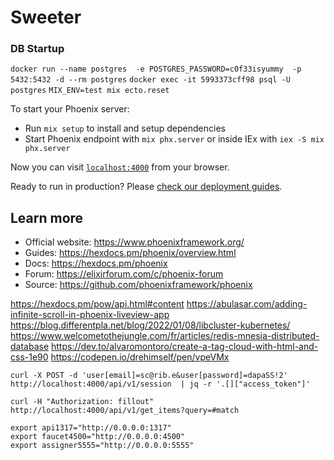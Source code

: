 # Sweeter

### DB Startup
`docker run --name postgres  -e POSTGRES_PASSWORD=c0f33isyummy  -p 5432:5432 -d --rm postgres`
`docker exec -it 5993373cff98 psql -U postgres`
`MIX_ENV=test mix ecto.reset`

To start your Phoenix server:

  * Run `mix setup` to install and setup dependencies
  * Start Phoenix endpoint with `mix phx.server` or inside IEx with `iex -S mix phx.server`

Now you can visit [`localhost:4000`](http://localhost:4000) from your browser.

Ready to run in production? Please [check our deployment guides](https://hexdocs.pm/phoenix/deployment.html).

## Learn more

  * Official website: https://www.phoenixframework.org/
  * Guides: https://hexdocs.pm/phoenix/overview.html
  * Docs: https://hexdocs.pm/phoenix
  * Forum: https://elixirforum.com/c/phoenix-forum
  * Source: https://github.com/phoenixframework/phoenix

https://hexdocs.pm/pow/api.html#content
https://abulasar.com/adding-infinite-scroll-in-phoenix-liveview-app
https://blog.differentpla.net/blog/2022/01/08/libcluster-kubernetes/
https://www.welcometothejungle.com/fr/articles/redis-mnesia-distributed-database
https://dev.to/alvaromontoro/create-a-tag-cloud-with-html-and-css-1e90
https://codepen.io/drehimself/pen/vpeVMx

```
curl -X POST -d 'user[email]=sc@rib.e&user[password]=dapaSS!2' http://localhost:4000/api/v1/session  | jq -r '.[]["access_token"]'

curl -H "Authorization: fillout" http://localhost:4000/api/v1/get_items?query=#match
```

    export api1317="http://0.0.0.0:1317"
    export faucet4500="http://0.0.0.0:4500"
    export assigner5555="http://0.0.0.0:5555"